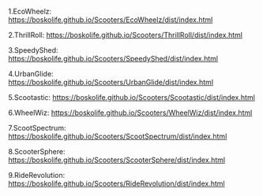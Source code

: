 1.EcoWheelz:  https://boskolife.github.io/Scooters/EcoWheelz/dist/index.html

2.ThrillRoll:   https://boskolife.github.io/Scooters/ThrillRoll/dist/index.html

3.SpeedyShed: https://boskolife.github.io/Scooters/SpeedyShed/dist/index.html

4.UrbanGlide: https://boskolife.github.io/Scooters/UrbanGlide/dist/index.html

5.Scootastic: https://boskolife.github.io/Scooters/Scootastic/dist/index.html

6.WheelWiz: https://boskolife.github.io/Scooters/WheelWiz/dist/index.html

7.ScootSpectrum: https://boskolife.github.io/Scooters/ScootSpectrum/dist/index.html

8.ScooterSphere: https://boskolife.github.io/Scooters/ScooterSphere/dist/index.html

9.RideRevolution: https://boskolife.github.io/Scooters/RideRevolution/dist/index.html
